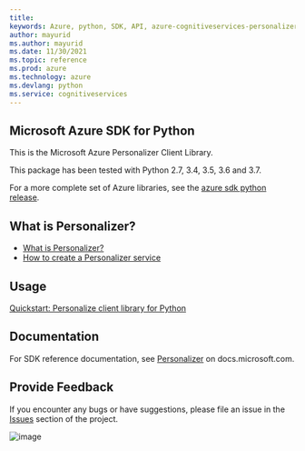 ```yaml
---
title: 
keywords: Azure, python, SDK, API, azure-cognitiveservices-personalizer, cognitiveservices
author: mayurid
ms.author: mayurid
ms.date: 11/30/2021
ms.topic: reference
ms.prod: azure
ms.technology: azure
ms.devlang: python
ms.service: cognitiveservices
---
```


## Microsoft Azure SDK for Python

This is the Microsoft Azure Personalizer Client Library.

This package has been tested with Python 2.7, 3.4, 3.5, 3.6 and 3.7.

For a more complete set of Azure libraries, see the
[azure sdk python release](https://aka.ms/azsdk/python/all).

## What is Personalizer?

  - [What is
    Personalizer?](https://docs.microsoft.com/azure/cognitive-services/personalizer/what-is-personalizer)
  - [How to create a Personalizer
    service](https://docs.microsoft.com/azure/cognitive-services/personalizer/how-to-settings)

## Usage

[Quickstart: Personalize client library for
Python](https://docs.microsoft.com/azure/cognitive-services/personalizer/sdk-learning-loop?pivots=programming-language-python)

## Documentation

For SDK reference documentation, see
[Personalizer](https://docs.microsoft.com/python/api/overview/azure/) on
docs.microsoft.com.

## Provide Feedback

If you encounter any bugs or have suggestions, please file an issue in
the [Issues](https://github.com/Azure/azure-sdk-for-python/issues)
section of the project.

![image](https://azure-sdk-impressions.azurewebsites.net/api/impressions/azure-sdk-for-python%2Fazure-cognitiveservices-personalizer%2FREADME.png)

